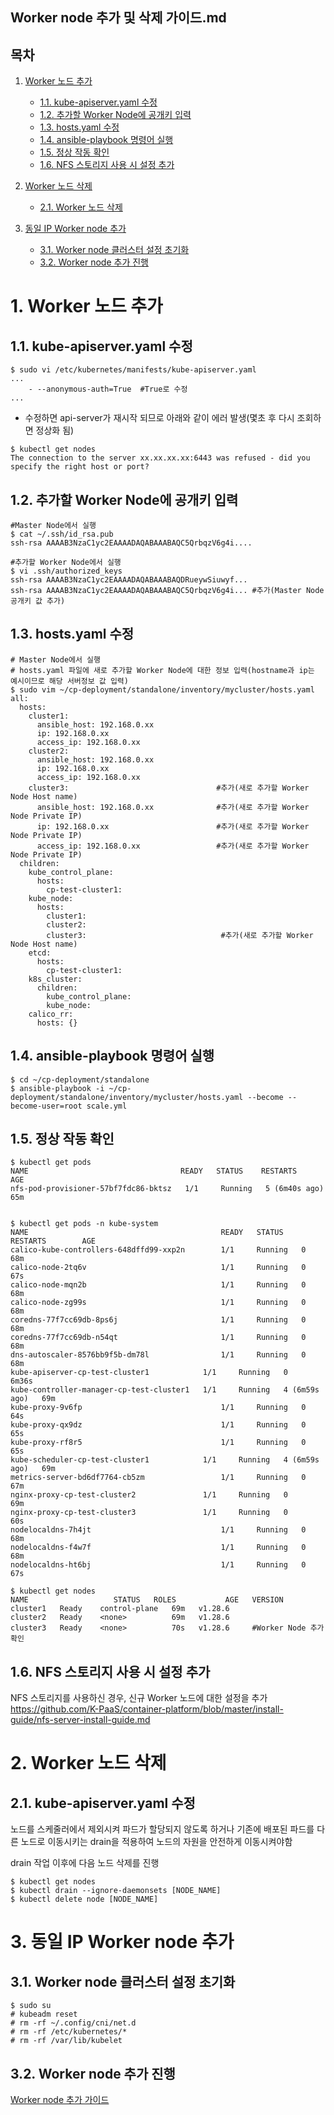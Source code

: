 ## Worker node 추가 및 삭제 가이드.md


## 목차
1. [Worker 노드 추가](#1)
    * [1.1. kube-apiserver.yaml 수정](#1-1)
    * [1.2. 추가할 Worker Node에 공개키 입력](#1-2)
    * [1.3. hosts.yaml 수정](#1-3)
    * [1.4. ansible-playbook 명령어 실행](#1-4)
    * [1.5. 정상 작동 확인](#1-5)
    * [1.6. NFS 스토리지 사용 시 설정 추가](#1-6)

2. [Worker 노드 삭제](#2)
    * [2.1. Worker 노드 삭제](#2-1)

3. [동일 IP Worker node 추가](#3)
    * [3.1. Worker node 클러스터 설정 초기화](#3-1)
    * [3.2. Worker node 추가 진행](#3-2)
    


# <div id='1'/> 1. Worker 노드 추가
## <div id='1-1'/> 1.1. kube-apiserver.yaml 수정
```
$ sudo vi /etc/kubernetes/manifests/kube-apiserver.yaml
...
    - --anonymous-auth=True  #True로 수정
...
```

- 수정하면 api-server가 재시작 되므로 아래와 같이 에러 발생(몇초 후 다시 조회하면 정상화 됨)
```
$ kubectl get nodes
The connection to the server xx.xx.xx.xx:6443 was refused - did you specify the right host or port?
```

## <div id='1-2'/> 1.2. 추가할 Worker Node에 공개키 입력

```
#Master Node에서 실행
$ cat ~/.ssh/id_rsa.pub
ssh-rsa AAAAB3NzaC1yc2EAAAADAQABAAABAQC5QrbqzV6g4i....

#추가할 Worker Node에서 실행
$ vi .ssh/authorized_keys
ssh-rsa AAAAB3NzaC1yc2EAAAADAQABAAABAQDRueywSiuwyf...
ssh-rsa AAAAB3NzaC1yc2EAAAADAQABAAABAQC5QrbqzV6g4i... #추가(Master Node 공개키 값 추가)
```
## <div id='1-3'/> 1.3. hosts.yaml 수정
```
# Master Node에서 실행
# hosts.yaml 파일에 새로 추가할 Worker Node에 대한 정보 입력(hostname과 ip는 예시이므로 해당 서버정보 값 입력)
$ sudo vim ~/cp-deployment/standalone/inventory/mycluster/hosts.yaml
all:
  hosts:
    cluster1:
      ansible_host: 192.168.0.xx
      ip: 192.168.0.xx
      access_ip: 192.168.0.xx
    cluster2:
      ansible_host: 192.168.0.xx
      ip: 192.168.0.xx
      access_ip: 192.168.0.xx
    cluster3:                                 #추가(새로 추가할 Worker Node Host name)
      ansible_host: 192.168.0.xx              #추가(새로 추가할 Worker Node Private IP)
      ip: 192.168.0.xx                        #추가(새로 추가할 Worker Node Private IP)
      access_ip: 192.168.0.xx                 #추가(새로 추가할 Worker Node Private IP)
  children:
    kube_control_plane:
      hosts:
        cp-test-cluster1:
    kube_node:
      hosts:
        cluster1:
        cluster2:
        cluster3:                              #추가(새로 추가할 Worker Node Host name)
    etcd:
      hosts:
        cp-test-cluster1:
    k8s_cluster:
      children:
        kube_control_plane:
        kube_node:
    calico_rr:
      hosts: {}
```
## <div id='1-4'/> 1.4. ansible-playbook 명령어 실행
```
$ cd ~/cp-deployment/standalone
$ ansible-playbook -i ~/cp-deployment/standalone/inventory/mycluster/hosts.yaml --become --become-user=root scale.yml
```
## <div id='1-5'/> 1.5. 정상 작동 확인
```
$ kubectl get pods
NAME                                  READY   STATUS    RESTARTS        AGE
nfs-pod-provisioner-57bf7fdc86-bktsz   1/1     Running   5 (6m40s ago)   65m


$ kubectl get pods -n kube-system
NAME                                           READY   STATUS    RESTARTS        AGE
calico-kube-controllers-648dffd99-xxp2n        1/1     Running   0               68m
calico-node-2tq6v                              1/1     Running   0               67s
calico-node-mqn2b                              1/1     Running   0               68m
calico-node-zg99s                              1/1     Running   0               68m
coredns-77f7cc69db-8ps6j                       1/1     Running   0               68m
coredns-77f7cc69db-n54qt                       1/1     Running   0               68m
dns-autoscaler-8576bb9f5b-dm78l                1/1     Running   0               68m
kube-apiserver-cp-test-cluster1            1/1     Running   0               6m36s
kube-controller-manager-cp-test-cluster1   1/1     Running   4 (6m59s ago)   69m
kube-proxy-9v6fp                               1/1     Running   0               64s
kube-proxy-qx9dz                               1/1     Running   0               65s
kube-proxy-rf8r5                               1/1     Running   0               65s
kube-scheduler-cp-test-cluster1            1/1     Running   4 (6m59s ago)   69m
metrics-server-bd6df7764-cb5zm                 1/1     Running   0               67m
nginx-proxy-cp-test-cluster2               1/1     Running   0               69m
nginx-proxy-cp-test-cluster3               1/1     Running   0               60s
nodelocaldns-7h4jt                             1/1     Running   0               68m
nodelocaldns-f4w7f                             1/1     Running   0               68m
nodelocaldns-ht6bj                             1/1     Running   0               67s

$ kubectl get nodes
NAME                   STATUS   ROLES           AGE   VERSION
cluster1   Ready    control-plane   69m   v1.28.6
cluster2   Ready    <none>          69m   v1.28.6
cluster3   Ready    <none>          70s   v1.28.6     #Worker Node 추가 확인

```
## <div id='1-6'/> 1.6. NFS 스토리지 사용 시 설정 추가

NFS 스토리지를 사용하신 경우, 신규 Worker 노드에 대한 설정을 추가 <br/>
https://github.com/K-PaaS/container-platform/blob/master/install-guide/nfs-server-install-guide.md

# <div id='2'/> 2. Worker 노드 삭제
## <div id='2-1'/> 2.1. kube-apiserver.yaml 수정

노드를 스케줄러에서 제외시켜 파드가 할당되지 않도록 하거나 기존에 배포된 파드를 다른 노드로 이동시키는 drain을 적용하여 노드의 자원을 안전하게 이동시켜야함

drain 작업 이후에 다음 노드 삭제를 진행
```
$ kubectl get nodes
$ kubectl drain --ignore-daemonsets [NODE_NAME]
$ kubectl delete node [NODE_NAME]
```

# <div id='3'/> 3. 동일 IP Worker node 추가
## <div id='3-1'/> 3.1. Worker node 클러스터 설정 초기화

```
$ sudo su
# kubeadm reset 
# rm -rf ~/.config/cni/net.d
# rm -rf /etc/kubernetes/* 
# rm -rf /var/lib/kubelet
```
## <div id='3-2'/> 3.2. Worker node 추가 진행
<a href="#1">Worker node 추가 가이드</a>
